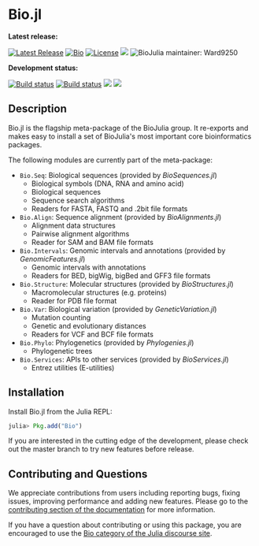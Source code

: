 # Bio.jl

**Latest release:**

[![Latest Release](https://img.shields.io/github/release/BioJulia/Bio.jl.svg)](https://github.com/BioJulia/Bio.jl/releases/latest)
[![Bio](http://pkg.julialang.org/badges/Bio_0.6.svg)](http://pkg.julialang.org/?pkg=Bio)
[![License](https://img.shields.io/badge/license-MIT-green.svg)](https://github.com/BioJulia/Bio.jl/blob/master/LICENSE)
[![](https://img.shields.io/badge/docs-stable-blue.svg)](https://biojulia.github.io/Bio.jl/stable)
![BioJulia maintainer: Ward9250](https://img.shields.io/badge/BioJulia%20Maintainer-Ward9250-orange.svg)

**Development status:**

[![Build status](https://travis-ci.org/BioJulia/Bio.jl.svg?branch=master)](https://travis-ci.org/BioJulia/Bio.jl)
[![Build status](https://ci.appveyor.com/api/projects/status/nq4w264346py8esp/branch/master?svg=true)](https://ci.appveyor.com/project/Ward9250/bio-jl/branch/master)
[![](https://codecov.io/gh/BioJulia/Bio.jl/branch/master/graph/badge.svg)](https://codecov.io/gh/BioJulia/Bio.jl)
[![](https://img.shields.io/badge/docs-latest-blue.svg)](https://biojulia.github.io/Bio.jl/latest)


## Description

Bio.jl is the flagship meta-package of the BioJulia group.
It re-exports and makes easy to install a set of BioJulia's most important
core bioinformatics packages.

The following modules are currently part of the meta-package:

* `Bio.Seq`: Biological sequences (provided by _BioSequences.jl_)
    * Biological symbols (DNA, RNA and amino acid)
    * Biological sequences
    * Sequence search algorithms
    * Readers for FASTA, FASTQ and .2bit file formats
* `Bio.Align`: Sequence alignment (provided by _BioAlignments.jl_)
    * Alignment data structures
    * Pairwise alignment algorithms
    * Reader for SAM and BAM file formats
* `Bio.Intervals`: Genomic intervals and annotations (provided by _GenomicFeatures.jl_)
    * Genomic intervals with annotations
    * Readers for BED, bigWig, bigBed and GFF3 file formats
* `Bio.Structure`: Molecular structures (provided by _BioStructures.jl_)
    * Macromolecular structures (e.g. proteins)
    * Reader for PDB file format
* `Bio.Var`: Biological variation (provided by _GeneticVariation.jl_)
    * Mutation counting
    * Genetic and evolutionary distances
    * Readers for VCF and BCF file formats
* `Bio.Phylo`: Phylogenetics (provided by _Phylogenies.jl_)
    * Phylogenetic trees
* `Bio.Services`: APIs to other services (provided by _BioServices.jl_)
    * Entrez utilities (E-utilities)


## Installation

Install Bio.jl from the Julia REPL:

```julia
julia> Pkg.add("Bio")

```

If you are interested in the cutting edge of the development, please check out
the master branch to try new features before release.

## Contributing and Questions

We appreciate contributions from users including reporting bugs, fixing issues,
improving performance and adding new features.
Please go to the [contributing section of the documentation](biojulia.github.io/BioSequences.jl/stable/contributing)
for more information.

If you have a question about
contributing or using this package, you are encouraged to use the
[Bio category of the Julia discourse
site](https://discourse.julialang.org/c/domain/bio).
